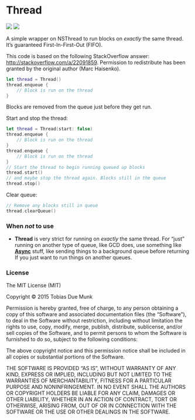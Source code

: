 # Thread
[![](http://img.shields.io/badge/Swift-2.1-blue.svg)](https://developer.apple.com/swift) [![](http://img.shields.io/badge/Platforms-iOS_|%20OS%20X_|%20tvOS_|%20watchOS-blue.svg)]()

A simple wrapper on NSThread to run blocks on *exactly* the same thread. It’s guaranteed First-In-First-Out (FIFO). 

This code is based on the following StackOverflow answer: http://stackoverflow.com/a/22091859. Permission to redistribute has been granted by the original author (Marc Haisenko).

```swift
let thread = Thread()
thread.enqueue {
    // Block is run on the thread
}
```
Blocks are removed from the queue just before they get run.

Start and stop the thread:
```swift
let thread = Thread(start: false)
thread.enqueue {
    // Block is run on the thread
}
thread.enqueue {
    // Block is run on the thread
}
// Start the thread to begin running queued up blocks
thread.start()
// and maybe stop the thread again. Blocks still in the queue
thread.stop()
```

Clear queue:
```swift
// Remove any blocks still in queue
thread.clearQueue()
```

### When *not* to use
- **Thread** is very strict for running on *exactly* the same thread. For “just” running on another type of queue, like GCD does, use something like [**Async**](https://github.com/duemunk/Async) stuff, like sending things to a background queue before returning If you just want to run things on another queues.

### License
The MIT License (MIT)

Copyright © 2015 Tobias Due Munk

Permission is hereby granted, free of charge, to any person obtaining a copy of this software and associated documentation files (the “Software”), to deal in the Software without restriction, including without limitation the rights to use, copy, modify, merge, publish, distribute, sublicense, and/or sell copies of the Software, and to permit persons to whom the Software is furnished to do so, subject to the following conditions:

The above copyright notice and this permission notice shall be included in all copies or substantial portions of the Software.

THE SOFTWARE IS PROVIDED “AS IS”, WITHOUT WARRANTY OF ANY KIND, EXPRESS OR IMPLIED, INCLUDING BUT NOT LIMITED TO THE WARRANTIES OF MERCHANTABILITY, FITNESS FOR A PARTICULAR PURPOSE AND NONINFRINGEMENT. IN NO EVENT SHALL THE AUTHORS OR COPYRIGHT HOLDERS BE LIABLE FOR ANY CLAIM, DAMAGES OR OTHER LIABILITY, WHETHER IN AN ACTION OF CONTRACT, TORT OR OTHERWISE, ARISING FROM, OUT OF OR IN CONNECTION WITH THE SOFTWARE OR THE USE OR OTHER DEALINGS IN THE SOFTWARE.
